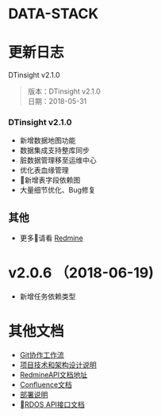 # DATA-STACK

# 更新日志

DTinsight v2.1.0

 > 版本：DTinsight v2.1.0 <br>
 > 日期：2018-05-31

### DTinsight v2.1.0
- 新增数据地图功能
- 数据集成支持整库同步
- 脏数据管理移至运维中心
- 优化表血缘管理
- 新增表字段依赖图
- 大量细节优化、Bug修复

## 其他
- 更多请看 [Redmine](http://redmine.prod.dtstack.cn/projects/dtinsihgt-v2-0-2/issues)


# v2.0.6 （2018-06-19)
- 新增任务依赖类型

# 其他文档
- [Git协作工作流](http://git.dtstack.cn/ziv/data-stack-web/wikis/gitflow)
- [项目技术和架构设计说明
](http://git.dtstack.cn/ziv/data-stack-web/wikis/Development)
- [RedmineAPI文档地址](http://redmine.prod.dtstack.cn/projects/rdos)
- [Confluence文档](http://confluence.dev.dtstack.cn/display/RDOS/RD-OS)
- [部署说明](http://git.dtstack.cn/ziv/data-stack-web/wikis/deploy)
- [RDOS API接口文档](http://git.dtstack.cn/dtstack/rdos-docs)


